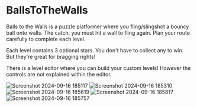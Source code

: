 # BallsToTheWalls
Balls to the Walls is a puzzle platformer where you fling/slingshot a bouncy
ball onto walls. The catch, you must hit a wall to fling again. Plan your
route carefully to complete each level.

Each level contains 3 optional stars. You don't have to collect any to win.
But they're great for bragging rights!

There is a level editor where you can build your custom levels! However
the controls are not explained within the editor.

![Screenshot 2024-09-16 185117](https://github.com/user-attachments/assets/22099fc3-3d9e-4b42-a674-070b09c8d3f1)
![Screenshot 2024-09-16 185310](https://github.com/user-attachments/assets/604eead4-cbf4-4882-b678-03f5f460a0cc)
![Screenshot 2024-09-16 185619](https://github.com/user-attachments/assets/12030bf9-cea4-44fc-b106-26994b191050)
![Screenshot 2024-09-16 185817](https://github.com/user-attachments/assets/37209b3a-0767-4bfc-ac51-2bd85f868f93)
![Screenshot 2024-09-16 185757](https://github.com/user-attachments/assets/96a51a94-7e02-44b5-b2d6-1e904fc3725d)
